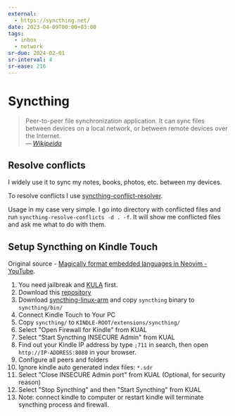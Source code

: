 ```yaml
---
external:
  - https://syncthing.net/
date: 2023-04-09T00:00+03:00
tags:
  - inbox
  - network
sr-due: 2024-02-01
sr-interval: 4
sr-ease: 216
---
```


# Syncthing

> Peer-to-peer file synchronization application. It can sync files between
> devices on a local network, or between remote devices over the Internet.\
> — <cite>[Wikipeida](https://en.wikipedia.org/wiki/Syncthing)</cite>

## Resolve conflicts

I widely use it to sync my notes, books, photos, etc. between my devices.

To resolve conflicts I use
[syncthing-conflict-resolver](https://github.com/dschrempf/syncthing-resolve-conflicts).

Usage in my case very simple. I go into directory with conflicted files and run
`syncthing-resolve-conflicts -d . -f`. It will show me conflicted files and ask
me what to do with them.


## Setup Syncthing on Kindle Touch

Original source - [Magically format embedded languages in Neovim - YouTube](https://www.youtube.com/watch?v=v3o9YaHBM4Q).

1. You need jailbreak and [KULA](http://www.mobileread.com/forums/showthread.php?t=203326) first.
2. Download this [repository](https://github.com/gutenye/syncthing-kindle/archive/master.zip)
3. Download [syncthing-linux-arm](https://github.com/syncthing/syncthing/releases) and copy `syncthing` binary to `syncthing/bin/`
4. Connect Kindle Touch to Your PC
5. Copy `syncthing/` to `KINDLE-ROOT/extensions/syncthing/`
6. Select "Open Firewall for Kindle" from KUAL
7. Select "Start Syncthing INSECURE Admin" from KUAL
8. Find out your Kindle IP address by type `;711` in search, then open `http://IP-ADDRESS:8080` in your browser. <br>
9. Configure all peers and folders
10. Ignore kindle auto generated index files: `*.sdr`
11. Select "Close INSECURE Admin port" from KUAL (Optional, for security reason)
12. Select "Stop Syncthing" and then "Start Syncthing" from KUAL
13. Note: connect kindle to computer or restart kindle will terminate syncthing process and firewall.
